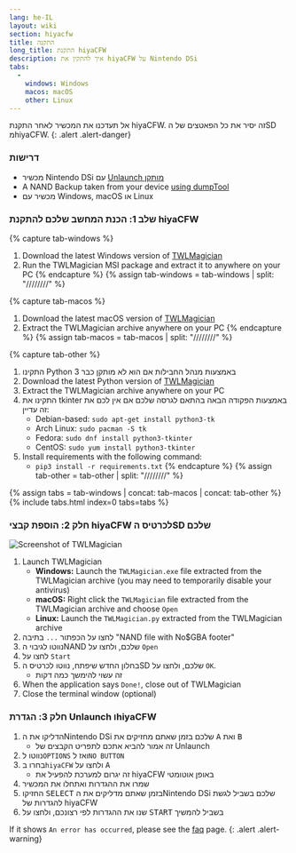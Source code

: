 ```yaml
---
lang: he-IL
layout: wiki
section: hiyacfw
title: התקנה
long_title: התקנת hiyaCFW
description: איך להתקין את hiyaCFW על Nintendo DSi
tabs:
  - 
    windows: Windows
    macos: macOS
    other: Linux
---
```


אל תעדכנו את המכשיר לאחר התקנת hiyaCFW. זה יסיר את כל הפאטצים של הSD מhiyaCFW.
{: .alert .alert-danger}

### דרישות
- מכשיר Nintendo DSi עם [Unlaunch מותקן](https://dsi.cfw.guide/installing-unlaunch)
- A NAND Backup taken from your device [using dumpTool](https://dsi.cfw.guide/dumping-nand)
- מכשיר עם Windows, macOS או Linux

### שלב 1: הכנת המחשב שלכם להתקנת hiyaCFW
{% capture tab-windows %}
1. Download the latest Windows version of [TWLMagician](https://github.com/R-YaTian/TWLMagician/releases)
1. Run the TWLMagician MSI package and extract it to anywhere on your PC
{% endcapture %}
{% assign tab-windows = tab-windows | split: "////////" %}

{% capture tab-macos %}
1. Download the latest macOS version of [TWLMagician](https://github.com/R-YaTian/TWLMagician/releases)
1. Extract the TWLMagician archive anywhere on your PC
{% endcapture %}
{% assign tab-macos = tab-macos | split: "////////" %}

{% capture tab-other %}
1. התקינו Python 3 באמצעות מנהל החבילות אם הוא לא מותקן כבר
1. Download the latest Python version of [TWLMagician](https://github.com/R-YaTian/TWLMagician/releases)
1. Extract the TWLMagician archive anywhere on your PC
1. התקינו את tkinter באמצעות הפקודה הבאה בהתאם לגרסה שלכם אם אין לכם את זה עדיין:
    - Debian-based: `sudo apt-get install python3-tk`
    - Arch Linux: `sudo pacman -S tk`
    - Fedora: `sudo dnf install python3-tkinter`
    - CentOS: `sudo yum install python3-tkinter`
1. Install requirements with the following command:
    - `pip3 install -r requirements.txt`
{% endcapture %}
{% assign tab-other = tab-other | split: "////////" %}

{% assign tabs = tab-windows | concat: tab-macos | concat: tab-other %}
{% include tabs.html index=0 tabs=tabs %}

### חלק 2: הוספת קבצי hiyaCFW לכרטיס הSD שלכם
![Screenshot of TWLMagician](https://i.ibb.co/xXr3nd3/336ffe68-abd9-4880-b2ca-5421cbf5958a.png)

1. Launch TWLMagician
    - **Windows:** Launch the `TWLMagician.exe` file extracted from the TWLMagician archive (you may need to temporarily disable your antivirus)
    - **macOS:** Right click the `TWLMagician` file extracted from the TWLMagician archive and choose `Open`
    - **Linux:** Launch the `TWLMagician.py` extracted from the TWLMagician archive
1. לחצו על הכפתור `...` בתיבה "NAND file with No$GBA footer"
1. נווטו לגיבוי הNAND שלכם, ולחצו על `Open`
1. לחצו על `Start`
1. בחלון החדש שיפתח, נווטו לכרטיס הSD שלכם, ולחצו על `OK`.
    - זה עשוי להימשך כמה דקות
1. When the application says `Done!`, close out of TWLMagician
1. Close the terminal window (optional)

### חלק 3: הגדרת Unlaunch וhiyaCFW
1. הדליקו את הNintendo DSi שלכם בזמן שאתם מחזיקים את <kbd class="face">A</kbd> ואת <kbd class="face">B</kbd>
    - זה אמור להביא אתכם לתפריט הקבצים של Unlaunch
1. נווטו ל`OPTIONS` ואז ל`NO BUTTON`
1. בחרו ב`hiyaCFW` ולחצו על <kbd class="face">A</kbd>
    - זה יגרום למערכת להפעיל את hiyaCFW באופן אוטומטי
1. שמרו את ההגדרות ואתחלו את המכשיר
1. החזיקו <kbd>SELECT</kbd> בזמן שאתם מדליקים את הNintendo DSi שלכם בשביל לגשת להגדרות של hiyaCFW
1. שנו את ההגדרות לפי רצונכם, ולחצו על <kbd>START</kbd> בשביל להמשיך

If it shows `An error has occurred`, please see the [faq](faq?faq=why-do-i-get-an-error-has-occurred-message-when-booting-hiyacfw) page.
{: .alert .alert-warning}
